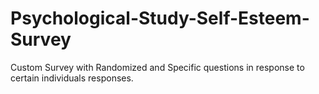 # Psychological-Study-Self-Esteem-Survey
Custom Survey with Randomized and Specific questions in response to certain individuals responses.
